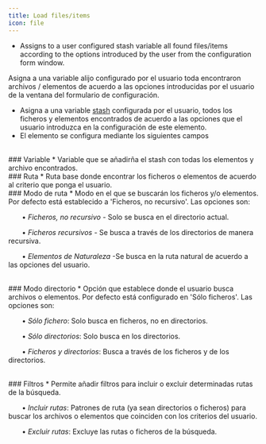 ```yaml
---
title: Load files/items
icon: file
---
```

* Assigns to a user configured stash variable all found files/items according to the options introduced by the 
user from the configuration form window. 


Asigna a una variable alijo configurado por el usuario toda encontraron archivos / elementos de acuerdo a las opciones introducidas por el
usuario de la ventana del formulario de configuración.
* Asigna a una variable [stash](Conceptos/stash) configurada por el usuario, todos los ficheros y elementos encontrados de acuerdo a las opciones que el usuario introduzca en la configuración de este elemento.
* El elemento se configura mediante los siguientes campos


<br />
### Variable
* Variable que se añadirña el stash con todas los elementos y archivo encontrados.

<br />
### Ruta
* Ruta base donde encontrar los ficheros o elementos de acuerdo al criterio que ponga el usuario.

<br />
### Modo de ruta
* Modo en el que se buscarán los ficheros y/o elementos. Por defecto está establecido a 'Ficheros, no recursivo'. Las opciones son: <br />
      
&nbsp; &nbsp;&nbsp; &nbsp; • *Ficheros, no recursivo* - Solo se busca en el directorio actual. <br />

&nbsp; &nbsp;&nbsp; &nbsp; • *Ficheros recursivos* - Se busca a través de los directorios de manera recursiva.  <br />

&nbsp; &nbsp;&nbsp; &nbsp; • *Elementos de Naturaleza* -Se busca en la ruta natural de acuerdo a las opciones del usuario.


<br />
### Modo directorio
* Opción que establece donde el usuario busca archivos o elementos. Por defecto está configurado en 'Sólo ficheros'. Las opciones son: <br />

&nbsp; &nbsp;&nbsp; &nbsp; • *Sólo fichero*: Solo busca en ficheros, no en directorios. <br />

&nbsp; &nbsp;&nbsp; &nbsp; • *Sólo directorios*: Solo busca en los directorios. <br />

&nbsp; &nbsp;&nbsp; &nbsp; • *Ficheros y directorios*: Busca a través de los ficheros y de los directorios. <br />




<br />
### Filtros
* Permite añadir filtros para incluir o excluir determinadas rutas de la búsqueda.  <br />
      
&nbsp; &nbsp;&nbsp; &nbsp; • *Incluir rutas*: Patrones de ruta (ya sean directorios o ficheros) para buscar los archivos o elementos que coinciden con los criterios del usuario. <br />
     
&nbsp; &nbsp;&nbsp; &nbsp; • *Excluir rutas*: Excluye las rutas o ficheros de la búsqueda.

